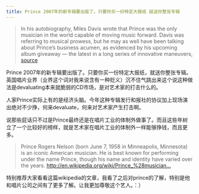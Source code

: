 ```yaml
---
title: Prince 2007年的新专辑要出版了。只要你买一份特定大报纸 就送你整张专辑
---
```


<blockquote>
  <p>In his autobiography, Miles Davis wrote that Prince was the only musician in the world capable of moving music forward. Davis was referring to musical prowess, but he may as well have been talking about Prince&#8217;s business acumen, as evidenced by his upcoming album giveaway &#8212; the latest in a long series of innovative maneuvers,
  <a href="http://www.wired.com/entertainment/music/commentary/listeningpost/2007/07/listeningpost_0709">source</a></p>
</blockquote>

<p>Prince 2007年的新专辑要出版了。只要你买一份特定大报纸，就送你整张专辑。英国唱片业界（业界这个词对我来说含有一种贬义）沉不住气跳出来这个说这种做法是devaluating本来就脆弱的CD市场，是对艺术家的打击什么的。</p>

<p>人家Prince实际上有的是经济头脑。今年这种专辑发行和报社的协议加上现场演出绝对不少挣，何来devaluate，何来对艺术家产生打击啊。</p>

<p>说那些屁话只不过是Prince最终还是在唱片工业的体制外做事了。而且这些年树立了一个比较好的榜样，就是艺术家在唱片工业的体制外一样能够挣钱，而且更多。</p>

<blockquote>
  <p>Prince Rogers Nelson (born June 7, 1958 in Minneapolis, Minnesota) is an iconic American musician. He is best known for performing under the name Prince, though his name and identity have varied over the years.
  <a href="http://en.wikipedia.org/wiki/Prince_%28musician%29">http://en.wikipedia.org/wiki/Prince_%28musician...</a></p>
</blockquote>

<p>特别推荐大家看看这篇wikipedia的文章，我看了之后对prince的了解，特别是他和唱片公司之间有了更多了解。让我更加尊敬这个艺人。：）</p>
